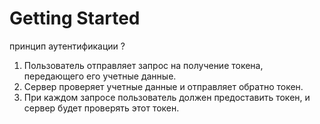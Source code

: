 # Getting Started
принцип аутентификации ?
1. Пользователь отправляет запрос на получение токена, передающего его учетные данные.
2. Сервер проверяет учетные данные и отправляет обратно токен.
3. При каждом запросе пользователь должен предоставить токен, и сервер будет проверять этот токен.